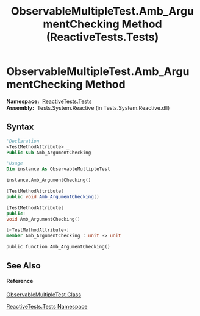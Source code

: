﻿---
title: ObservableMultipleTest.Amb_ArgumentChecking Method  (ReactiveTests.Tests)
TOCTitle: Amb_ArgumentChecking Method
ms:assetid: M:ReactiveTests.Tests.ObservableMultipleTest.Amb_ArgumentChecking
ms:mtpsurl: https://msdn.microsoft.com/en-us/library/reactivetests.tests.observablemultipletest.amb_argumentchecking(v=VS.103)
ms:contentKeyID: 36620160
ms.date: 06/28/2011
mtps_version: v=VS.103
f1_keywords:
- ReactiveTests.Tests.ObservableMultipleTest.Amb_ArgumentChecking
dev_langs:
- CSharp
- JScript
- VB
- FSharp
- c++
---

# ObservableMultipleTest.Amb\_ArgumentChecking Method

**Namespace:**  [ReactiveTests.Tests](hh289046\(v=vs.103\).md)  
**Assembly:**  Tests.System.Reactive (in Tests.System.Reactive.dll)

## Syntax

``` vb
'Declaration
<TestMethodAttribute> _
Public Sub Amb_ArgumentChecking
```

``` vb
'Usage
Dim instance As ObservableMultipleTest

instance.Amb_ArgumentChecking()
```

``` csharp
[TestMethodAttribute]
public void Amb_ArgumentChecking()
```

``` c++
[TestMethodAttribute]
public:
void Amb_ArgumentChecking()
```

``` fsharp
[<TestMethodAttribute>]
member Amb_ArgumentChecking : unit -> unit 
```

``` jscript
public function Amb_ArgumentChecking()
```

## See Also

#### Reference

[ObservableMultipleTest Class](hh303586\(v=vs.103\).md)

[ReactiveTests.Tests Namespace](hh289046\(v=vs.103\).md)

